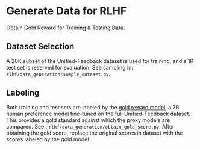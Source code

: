 # Generate Data for RLHF

Obtain Gold Reward for Training & Testing Data.

## **Dataset Selection**
A 20K subset of the Unified-Feedback dataset is used for training, and a 1K test set is reserved for evaluation. See sampling in: `rlhf/data_generation/sample_dataset.py`.

## **Labeling**
Both training and test sets are labeled by the [gold reward model](https://huggingface.co/Ray2333/reward-model-Mistral-7B-instruct-Unified-Feedback), a 7B human preference model fine-tuned on the full Unified-Feedback dataset. This provides a gold standard against which the proxy models are compared. See : `rlhf/data_generation/obtain_gold_score.py`. After obtaining the gold score, replace the original scores in dataset with the scores labeled by the gold model.

